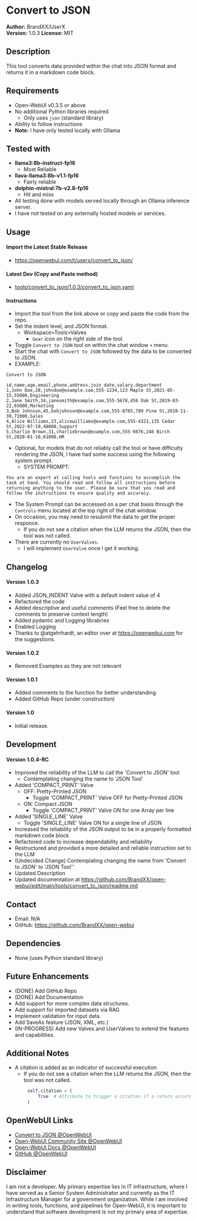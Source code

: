 # Convert to JSON

**Author:** BrandXX/UserX  
**Version:** 1.0.3 
**License:** MIT  

## Description
This tool converts data provided within the chat into JSON format and returns it in a markdown code block.

## Requirements
- Open-WebUI v0.3.5 or above
- No additional Python libraries required
  - Only uses `json` (standard library)
- Ability to follow instructions
- **Note:** I have only tested locally with Ollama

## Tested with
- **llama3:8b-instruct-fp16**
  - Most Reliable
- **llava-llama3:8b-v1.1-fp16**
  - Fairly reliable
- **dolphin-mistral:7b-v2.8-fp16**
  - Hit and miss
- All testing done with models served locally through an Ollama inference server.
- I have not tested on any externally hosted models or services.


## Usage
#### Import the Latest Stable Release
  - https://openwebui.com/t/userx/convert_to_json/

#### Latest Dev (Copy and Paste method)
  - [tools/convert_to_json/1.0.3/convert_to_json.yaml](https://github.com/BrandXX/open-webui/tree/main/tools/convert_to_json/DEV)

#### Instructions
- Import the tool from the link above or copy and paste the code from the repo.
- Set the indent level, and JSON format.
  - Workspace>Tools>Valves
    - `Gear` icon on the right side of the tool.
- Toggle `Convert to JSON` tool on within the chat window `+` menu.
- Start the chat with `Convert to JSON` followed by the data to be converted to JSON.
- EXAMPLE:
```text
Convert to JSON

id,name,age,email,phone,address,join_date,salary,department
1,John Doe,28,johndoe@example.com,555-1234,123 Maple St,2021-05-15,55000,Engineering
2,Jane Smith,34,janesmith@example.com,555-5678,456 Oak St,2019-03-22,65000,Marketing
3,Bob Johnson,45,bobjohnson@example.com,555-8765,789 Pine St,2018-11-30,72000,Sales
4,Alice Williams,23,alicewilliams@example.com,555-4321,135 Cedar St,2022-07-19,48000,Support
5,Charlie Brown,31,charliebrown@example.com,555-9876,246 Birch St,2020-01-10,61000,HR
```
- Optional, for models that do not reliably call the tool or have difficulty rendering the JSON, I have had some success using the following system prompt.
  - SYSTEM PROMPT:
```text
You are an expert at calling tools and functions to accomplish the task at hand. You should read and follow all instructions before returning anything to the user. Please be sure that you read and follow the instructions to ensure quality and accuracy.
```
  
- The System Prompt can be accessed on a per chat basis through the `Controls` menu located at the top right of the chat window.
- On occasion, you may need to resubmit the data to get the proper responce.
  - If you do not see a citation when the LLM returns the JSON, then the tool was not called.
- There are currently no `UserValves`.
  - I will implement `UserValve` once I get it working.

## Changelog
#### Version 1.0.3
- Added JSON_INDENT Valve with a default indent value of 4
- Refactored the code
- Added descriptive and useful comments (Feel free to delete the comments to preserve context length)
- Added pydantic and Logging librabries
- Enabled Logging
- Thanks to @atgehrhardt, an editor over at https://openwebui.com for the suggestions.
#### Version 1.0.2
- Removed Examples as they are not relevant
#### Version 1.0.1
- Added comments to the function for better understanding.
- Added GitHub Repo (under construction)
#### Version 1.0
- Initial release.

## Development
#### Version 1.0.4-RC
- Improved the reliability of the LLM to call the 'Convert to JSON' tool
  - Contemplating changing the name to 'JSON Tool'
- Added 'COMPACT_PRINT' Valve
  - OFF: Pretty-Printed JSON
    - Toggle 'COMPACT_PRINT' Valve OFF for Pretty-Printed JSON
  - ON: Compact JSON
    - Toggle 'COMPACT_PRINT' Valve ON for one Array per line
- Added 'SINGLE_LINE' Valve
  - Toggle 'SINGLE_LINE' Valve ON for a single line of JSON
- Increased the reliability of the JSON output to be in a properly formatted markdown code block
- Refactored code to increase dependability and reliability
- Restructured and provided a more detailed and reliable instruction set to the LLM
- (Undecided Change) Contemplating changing the name from 'Convert to JSON' to 'JSON Tool''
- Updated Description
- Updated documentation at https://github.com/BrandXX/open-webui/edit/main/tools/convert_to_json/readme.md

## Contact
- Email: N/A
- GitHub: https://github.com/BrandXX/open-webui

## Dependencies
- None (uses Python standard library)

## Future Enhancements
- (DONE) Add GitHub Repo
- (DONE) Add Documentation
- Add support for more complex data structures.
- Add support for imported datasets via RAG
- Implement validation for input data.
- Add SaveAs feature (JSON, XML, etc.)
- (IN-PROGRESS) Add new Valves and UserValves to extend the features and capabilities.

## Additional Notes
- A citation is added as an indicator of successful execution
  - If you do not see a citation when the LLM returns the JSON, then the tool was not called.
```python
        self.citation = (
            True  # Attribute to trigger a citation if a return occurs within the tool
        )
```
## OpenWebUI Links
- <a href="https://openwebui.com/t/userx/convert_to_json/" target="_blank">Convert to JSON @OpenWebUI</a>
- <a href="https://openwebui.com/" target="_blank">Open-WebUI Community Site @OpenWebUI</a>
- <a href="https://docs.openwebui.com/" target="_blank">Open-WebUI Docs @OpenWebUI</a>
- <a href="https://github.com/open-webui/open-webui" target="_blank">GitHub @OpenWebUI</a>


## Disclaimer
I am not a developer. My primary expertise lies in IT infrastructure, where I have served as a Senior System Administrator and currently as the IT Infrastructure Manager for a government organization. While I am involved in writing tools, functions, and pipelines for Open-WebUI, it is important to understand that software development is not my primary area of expertise.
